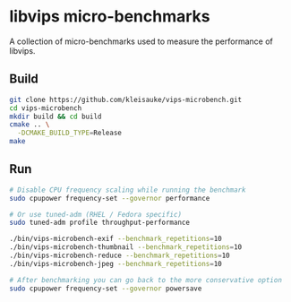 # libvips micro-benchmarks

A collection of micro-benchmarks used to measure the performance of libvips.

## Build
```bash
git clone https://github.com/kleisauke/vips-microbench.git
cd vips-microbench
mkdir build && cd build
cmake .. \
  -DCMAKE_BUILD_TYPE=Release
make
```

## Run
```bash
# Disable CPU frequency scaling while running the benchmark
sudo cpupower frequency-set --governor performance

# Or use tuned-adm (RHEL / Fedora specific)
sudo tuned-adm profile throughput-performance

./bin/vips-microbench-exif --benchmark_repetitions=10
./bin/vips-microbench-thumbnail --benchmark_repetitions=10
./bin/vips-microbench-reduce --benchmark_repetitions=10
./bin/vips-microbench-jpeg --benchmark_repetitions=10

# After benchmarking you can go back to the more conservative option
sudo cpupower frequency-set --governor powersave
```
